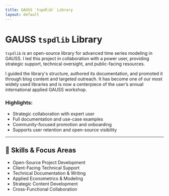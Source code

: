 ```yaml
---
title: GAUSS `tspdlib` Library
layout: default
---
```


# GAUSS `tspdlib` Library

`tspdlib` is an open-source library for advanced time series modeling in GAUSS. I led this project in collaboration with a power user, providing strategic support, technical oversight, and public-facing resources.

I guided the library's structure, authored its documentation, and promoted it through blog content and targeted outreach. It has become one of our most widely used libraries and is now a centerpiece of the user’s annual international applied GAUSS workshop.

### Highlights:
- Strategic collaboration with expert user
- Full documentation and use-case examples
- Community-focused promotion and onboarding
- Supports user retention and open-source visibility

---

## 🧠 Skills & Focus Areas
- Open-Source Project Development  
- Client-Facing Technical Support  
- Technical Documentation & Writing  
- Applied Econometrics & Modeling  
- Strategic Content Development  
- Cross-Functional Collaboration
